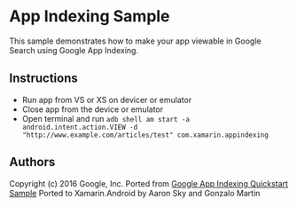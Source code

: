 App Indexing Sample
=================

This sample demonstrates how to make your app viewable in Google Search using Google App Indexing.

Instructions
------------

* Run app from VS or XS on devicer or emulator
* Close app from the device or emulator
* Open terminal and run ```adb shell am start -a android.intent.action.VIEW -d "http://www.example.com/articles/test" com.xamarin.appindexing```

Authors
-------
Copyright (c) 2016 Google, Inc.
Ported from [Google App Indexing Quickstart Sample](https://github.com/firebase/quickstart-android/blob/master/app-indexing)
Ported to Xamarin.Android by Aaron Sky and Gonzalo Martin
